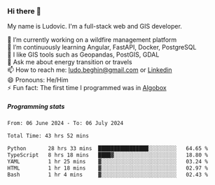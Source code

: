 ### Hi there 👋

My name is Ludovic. I'm a full-stack web and GIS developer.

 🔭 I’m currently working on a wildfire management platform<br/>
 🌱 I’m continuously learning Angular, FastAPI, Docker, PostgreSQL<br/>
 👯 I like GIS tools such as Geopandas, PostGIS, GDAL<br/>
 💬 Ask me about energy transition or travels<br/>
 📫 How to reach me: ludo.beghin@gmail.com or [Linkedin](https://www.linkedin.com/in/ludovic-beghin/)<br/>
 😄 Pronouns: He/Him<br/>
 ⚡ Fun fact: The first time I programmed was in [Algobox](https://fr.wikipedia.org/wiki/Algobox)<br/>

##### Programming stats
<!--START_SECTION:waka-->

```txt
From: 06 June 2024 - To: 06 July 2024

Total Time: 43 hrs 52 mins

Python       28 hrs 33 mins  ████████████████░░░░░░░░░   64.65 %
TypeScript   8 hrs 18 mins   ████▓░░░░░░░░░░░░░░░░░░░░   18.80 %
YAML         1 hr 25 mins    ▓░░░░░░░░░░░░░░░░░░░░░░░░   03.24 %
HTML         1 hr 18 mins    ▓░░░░░░░░░░░░░░░░░░░░░░░░   02.97 %
Bash         1 hr 4 mins     ▓░░░░░░░░░░░░░░░░░░░░░░░░   02.43 %
```

<!--END_SECTION:waka-->
